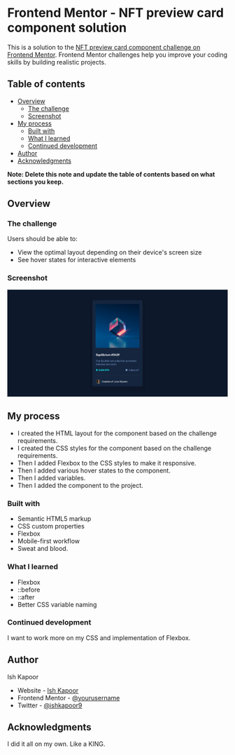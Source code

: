 # Frontend Mentor - NFT preview card component solution

This is a solution to the [NFT preview card component challenge on Frontend Mentor](https://www.frontendmentor.io/challenges/nft-preview-card-component-SbdUL_w0U). Frontend Mentor challenges help you improve your coding skills by building realistic projects. 

## Table of contents

- [Overview](#overview)
  - [The challenge](#the-challenge)
  - [Screenshot](#screenshot)
- [My process](#my-process)
  - [Built with](#built-with)
  - [What I learned](#what-i-learned)
  - [Continued development](#continued-development)
- [Author](#author)
- [Acknowledgments](#acknowledgments)

**Note: Delete this note and update the table of contents based on what sections you keep.**

## Overview

### The challenge

Users should be able to:

- View the optimal layout depending on their device's screen size
- See hover states for interactive elements

### Screenshot

![Desktop View Preview](./images/Preview-Desktop.jpeg)

## My process

- I created the HTML layout for the component based on the challenge requirements.
- I created the CSS styles for the component based on the challenge requirements.
- Then I added Flexbox to the CSS styles to make it responsive.
- Then I added various hover states to the component.
- Then I added variables.
- Then I added the component to the project.

### Built with

- Semantic HTML5 markup
- CSS custom properties
- Flexbox
- Mobile-first workflow
- Sweat and blood.

### What I learned

- Flexbox
- ::before
- ::after
- Better CSS variable naming

### Continued development

I want to work more on my CSS and implementation of Flexbox.

## Author

Ish Kapoor
- Website - [Ish Kapoor](https://beacons.ai/ishkapoor)
- Frontend Mentor - [@yourusername](https://www.frontendmentor.io/profile/ishkapoor2000)
- Twitter - [@ishkapoor9](https://www.twitter.com/ishkapoor9)

## Acknowledgments

I did it all on my own. Like a KING.